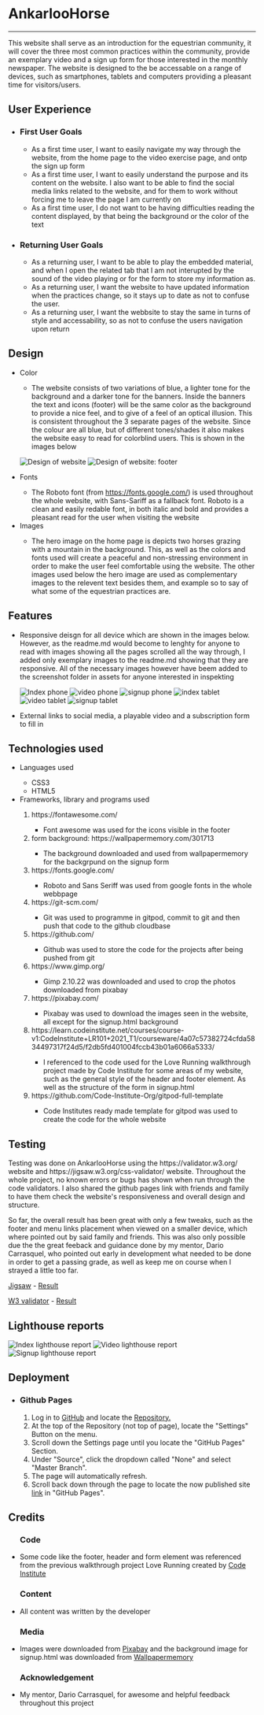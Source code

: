 <h1>  AnkarlooHorse </h1> 
<hr>
    <p>
        This website shall serve as an introduction for the equestrian community, it will cover the three most common practices 
        within the community, provide an exemplary video and a sign up form for those interested in the monthly newspaper. The website is designed to the be accessable on a range of devices, such as smartphones, tablets and computers providing a pleasant time for visitors/users.
    </p>

<h2> User Experience </h2>
        <ul>
            <li><h3>First User Goals</h3></li>
                <ul>
                    <li>As a first time user, I want to easily navigate my way through the website, from the home 
                    page to the video exercise page, and ontp the sign up form</li>
                    <li>As a first time user, I want to easily understand the purpose and its content on the website. I also want to be able to find the social media links related to the website, and for them to work without forcing me to leave the page I am currently on</li>
                    <li>As a first time user, I do not want to be having difficulties reading the content displayed, by that being the background or the color of the text</li>
                </ul>
            <li><h3>Returning User Goals</h3></li>
                <ul>
                    <li>As a returning user, I want to be able to play the embedded material, and when I open the related tab that I am not interupted by the sound of the video playing or for the form to store my information as.</li>
                    <li>As a returning user, I want the website to have updated information when the practices change, so it stays up to date as not to confuse the user.</li>
                    <li>As a returning user, I want the webbsite to stay the same in turns of style and accessability, so as not to confuse the users navigation upon return</li>
                </ul>
        </ul>

<h2> Design </h2>
    <ul>
        <li> Color </li>
            <ul>
                <li> The website consists of two variations of blue, a lighter tone for the background and a darker tone for the
                banners. Inside the banners the text and icons (footer) will be the same color as the background to provide a nice feel, and to give of a feel of an optical illusion. This is consistent throughout the 3 separate pages of the website. Since the colour are all blue, but of different tones/shades it also makes the website easy to read for colorblind users. This is shown in the images below</li>
            </ul>

![Design of website](/assets/screenshots/cimp1-index1.png "index design photo")
![Design of website: footer](/assets/screenshots/cimp1-index3.png "Footer and banner design")
        <li> Fonts </li>
            <ul>
                <li> The Roboto font (from https://fonts.google.com/) is used throughout the whole website, with Sans-Sariff as a fallback font. Roboto is a clean and easily redable font, in both italic and bold and provides a pleasant read for the user when visiting the website</li>
            </ul>
        <li> Images </li>
            <ul>
                <li> The hero image on the home page is depicts two horses grazing with a mountain in the background. This, as well as the colors and fonts used will create a peaceful and non-stressing environment in order to make the user feel comfortable using the website. The other images used below the hero image are used as complementary images to the relevent text besides them, and example so to say of what some of the equestrian practices are.</li>
            </ul>
    </ul>

<h2> Features </h2>
    <ul>
        <li> Responsive deisgn for all device which are shown in the images below. However, as the readme.md would become to lenghty for anyone to read with images showing all the pages scrolled all the way through, I added only exemplary images to the readme.md showing that they are responsive. All of the necessary images however have beem added to the screenshot folder in assets for anyone interested in inspekting </li>

![Index phone](/assets/screenshots/cimp1-index-phone1.png "phone sized view of index")
![video phone](/assets/screenshots/cimp1-video-phone.png "phone sized view of video")
![signup phone](/assets/screenshots/cimp1-signup-phone.png "phone sized view of signup")
![index tablet](/assets/screenshots/cimp1-index-tablet.png "tablet sized view of index")
![video tablet](/assets/screenshots/cimp1-video-tablet.png "tablet sized view of video")
![signup tablet](/assets/screenshots/cimp1-signup-tablet.png "tablet sized view of signup")
        <li> External links to social media, a playable video and a subscription form to fill in </li>
    </ul>

<h2> Technologies used </h2>
    <ul>
        <li> Languages used </li>
            <ul>
                <li> CSS3 </li>
                <li> HTML5 </li>
            </ul>
        <li> Frameworks, library and programs used </li>
            <ol>
                <li> https://fontawesome.com/ </li>
                    <ul>
                        <li> Font awesome was used for the icons visible in the footer </li>
                    </ul>
                <li> form background: https://wallpapermemory.com/301713 </li>
                    <ul>
                        <li> The background downloaded and used from wallpapermemory for the backgrpund on the signup form </li>
                    </ul>
                <li> https://fonts.google.com/ </li>
                    <ul>
                        <li> Roboto and Sans Seriff was used from google fonts in the whole webbpage </li>
                    </ul>
                <li> https://git-scm.com/ </li>
                    <ul>
                        <li> Git was used to programme in gitpod, commit to git and then push that code to the github cloudbase </li>
                    </ul>
                <li> https://github.com/ </li>
                    <ul>
                        <li> Github was used to store the code for the projects after being pushed from git </li>
                    </ul>
                <li> https://www.gimp.org/</li>
                    <ul>
                        <li> Gimp 2.10.22 was downloaded and used to crop the photos downloaded from pixabay </li>
                    </ul>
                <li> https://pixabay.com/ </li>
                    <ul>
                        <li> Pixabay was used to download the images seen in the website, all except for the signup.html background </li>
                    </ul>
                <li> https://learn.codeinstitute.net/courses/course-v1:CodeInstitute+LR101+2021_T1/courseware/4a07c57382724cfda5834497317f24d5/f2db5fd401004fccb43b01a6066a5333/ </li>
                    <ul>
                        <li> I referenced to the code used for the Love Running walkthrough project made by Code Institute for some areas of my website, such as the general style of the header and footer element. As well as the structure of the form in signup.html </li>
                    </ul>
                <li> https://github.com/Code-Institute-Org/gitpod-full-template </li>
                    <ul>
                        <li> Code Institutes ready made template for gitpod was used to create the code for the whole website </li>
                    </ul>
            </ol>
    </ul>

<h2> Testing </h2>
    <p>
        Testing was done on AnkarlooHorse using the https://validator.w3.org/ website and https://jigsaw.w3.org/css-validator/ website. Throughout the whole project, no known errors or bugs has shown when run through the code validators. I also shared the github pages link with friends and family to have them check the website's responsiveness and overall design and structure.
        <p>
        So far, the overall result has been great with only a few tweaks, such as the footer and menu links placement when viewed on a smaller device, which where pointed out by said family and friends. This was also only possible due the the great feeback and guidance done by my mentor, Dario Carrasquel, who pointed out early in development what needed to be done in order to get a passing grade, as well as keep me on course when I strayed a little too far.
        </p>
    </p>

<p> <a href="https://jigsaw.w3.org/css-validator/">Jigsaw</a> - <a href="      https://jigsaw.w3.org/css-validator/validator?uri=https%3A%2F%2Febbastrandholm.github.io%2Fmilestone-project-1%2F&profile=css3svg&usermedium=all&warning=1&vextwarning=&lang=sv">Result</a>
</p>

<p> <a href="https://validator.w3.org/">W3 validator</a>  - <a href="https://validator.w3.org/nu/?doc=https%3A%2F%2Febbastrandholm.github.io%2Fmilestone-project-1%2F">Result</a>
</p>

<h2> Lighthouse reports </h2>

![Index lighthouse report](/assets/screenshots/cimp1-index-lighthouse.png "Index Lighthouse")
![Video lighthouse report](/assets/screenshots/cimp1-video-lighthouse.png "Video lighthouse")
![Signup lighthouse report](/assets/screenshots/cimp1-signup-lighthouse.png "Signup lighthouse")

<h2> Deployment </h2>
    <ul>
        <li><h3>Github Pages</h3></li>
            <ol>
                <li>Log in to <a href="https://github.com/EbbaStrandholm">GitHub</a> and locate the <a href="https://github.com/EbbaStrandholm/milestone-project-1">Repository.</a></li>
                <li>At the top of the Repository (not top of page), locate the "Settings" Button on the menu. </li>
                <li>Scroll down the Settings page until you locate the "GitHub Pages" Section.</li>
                <li>Under "Source", click the dropdown called "None" and select "Master Branch".</li>
                <li>The page will automatically refresh.</li>
                <li>Scroll back down through the page to locate the now published site <a href="https://ebbastrandholm.github.io/milestone-project-1/">link</a> in "GitHub Pages".</li>
            </ol>
    </ul>

<h2> Credits </h2>
    <ul>
        <h3> Code </h3>
        <li> Some code like the footer, header and form element was referenced from the previous walkthrough project Love Running created by <a href="https://learn.codeinstitute.net/dashboard">Code Institute</a> </li>
    </ul>
    <ul>
        <h3> Content </h3>
        <li> All content was written by the developer </li>
    </ul>
    <ul>
        <h3> Media </h3>
        <li> Images were downloaded from <a href="https://pixabay.com/">Pixabay</a> and the background image for signup.html was downloaded from <a href="https://wallpapermemory.com/301713">Wallpapermemory</a> </li>
    </ul>
    <ul>
        <h3> Acknowledgement </h3>
        <li> My mentor, Dario Carrasquel, for awesome and helpful feedback throughout this project </li>
    </ul>